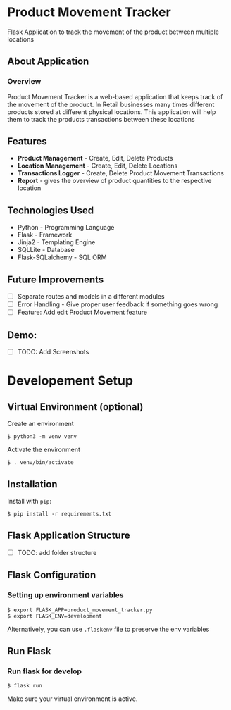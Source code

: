 # Product Movement Tracker

Flask Application to track the movement of the product between multiple locations

## About Application
### Overview
Product Movement Tracker is a web-based application that keeps track of the movement of the product. In Retail businesses many times different products stored at different physical locations. This application will help them to track the products transactions between these locations

## Features
* **Product Management** - Create, Edit, Delete Products
* **Location Management** - Create, Edit, Delete Locations
* **Transactions Logger** - Create, Delete Product Movement Transactions
* **Report** - gives the overview of product quantities to the respective location


## Technologies Used
* Python - Programming Language
* Flask - Framework
* Jinja2 - Templating Engine
* SQLLite - Database
* Flask-SQLalchemy - SQL ORM

## Future Improvements
- [ ] Separate routes and models in a different modules
- [ ] Error Handling - Give proper user feedback if something goes wrong
- [ ] Feature: Add edit Product Movement feature

## Demo:
- [ ] TODO: Add Screenshots

# Developement Setup
## Virtual Environment (optional)
Create an environment

```
$ python3 -m venv venv
```

Activate the environment

```
$ . venv/bin/activate
```

## Installation

Install with `pip`:

```
$ pip install -r requirements.txt
```

## Flask Application Structure 

- [ ] TODO: add folder structure


## Flask Configuration

### Setting up environment variables
```
$ export FLASK_APP=product_movement_tracker.py
$ export FLASK_ENV=development
```

Alternatively, you can use `.flaskenv` file to preserve the env variables


## Run Flask
### Run flask for develop
```
$ flask run
```
Make sure your virtual environment is active.
